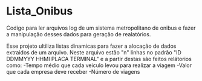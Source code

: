# Lista_Onibus
Codigo para ler arquivos log de um sistema metropolitano de onibus e fazer a manipulação desses dados para geração de realatórios.

Esse projeto ultiliza listas dinamicas para fazer a alocação de dados extraidos de um arquivo. 
Neste arquivo estão "n" linhas no padrão "ID DDMMYYY HHMI PLACA TERMINAL" e a partir destas são feitos relátorios como:
  -Tempo médio que cada veiculo levou para realizar a viagem
  -Valor que cada empresa deve receber
  -Número de viagens
